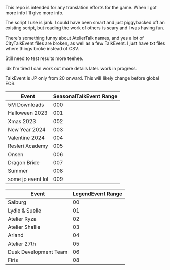This repo is intended for any translation efforts for the game. When I got more info I'll give more info.

The script I use is jank. I could have been smart and just piggybacked off an existing script, but reading the work of others is scary and I was having fun.

There's something funny about AtelierTalk names, and yes a lot of CityTalkEvent files are broken, as well as a few TalkEvent. I just have txt files where things broke instead of CSV.

Still need to test results more teehee.

idk I'm tired I can work out more details later. work in progress.

TalkEvent is JP only from 20 onward. This will likely change before global EOS.

| Event  | SeasonalTalkEvent Range |
| ------------- | ------------- |
| 5M Downloads  | 000  |
| Halloween 2023  | 001  |
| Xmas 2023  | 002  |
| New Year 2024  | 003  |
| Valentine 2024  | 004  |
| Resleri Academy  | 005  |
| Onsen  | 006  |
| Dragon Bride  | 007  |
| Summer | 008  |
| some jp event lol | 009 |


| Event  | LegendEvent Range |
| ------------- | ------------- |
| Salburg  | 00  |
| Lydie & Suelle  | 01  |
| Atelier Ryza  | 02  |
| Atelier Shallie  | 03  |
| Arland  | 04  |
| Atelier 27th  | 05 |
| Dusk Development Team  | 06  |
| Firis | 08  |

